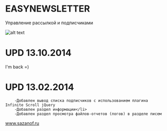 EASYNEWSLETTER
==================

Управление рассылкой и подписчиками

![alt text](http://sazanof.ru/assets/images/enl/modx_easyNL.jpg "MODX EASYNEWSLETTER")

UPD 13.10.2014
==================
I'm back =)

UPD 13.02.2014
==================
	
		-Добавлен вывод списка подписчиков с использованием плагина Infinite Scroll jQuery
		-Добавлен раздел информации</li>
		-Добавлен раздел просмотра файлов-отчетов (логов) в разделе писем
	
www.sazanof.ru
